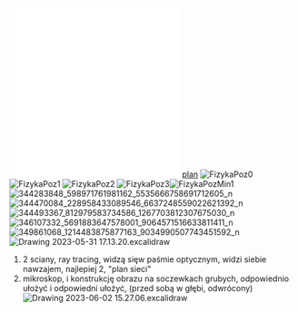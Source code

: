 ![5 Lista optyka geometryczna 2022](/Notatki/Semestr%202/Fizyka%201.1A/%C4%86wiczenia/%C4%86wiczenia%205/5%20Lista%20optyka%20geometryczna%202022.pdf)
![soczewki grube](/Notatki/Semestr%202/Fizyka%201.1A/%C4%86wiczenia/%C4%86wiczenia%205/soczewki%20grube.pdf)
[plan](https://knbgis.pwr.edu.pl/kampus/A1.html)
![FizykaPoz0](/Notatki/Semestr%202/Fizyka%201.1A/%C4%86wiczenia/%C4%86wiczenia%205/FizykaPoz0.png)
![FizykaPoz1](/Notatki/Semestr%202/Fizyka%201.1A/%C4%86wiczenia/%C4%86wiczenia%205/FizykaPoz1.png)
![FizykaPoz2](/Notatki/Semestr%202/Fizyka%201.1A/%C4%86wiczenia/%C4%86wiczenia%205/FizykaPoz2.png)
![FizykaPoz3](/Notatki/Semestr%202/Fizyka%201.1A/%C4%86wiczenia/%C4%86wiczenia%205/FizykaPoz3.png)![FizykaPozMin1](/Notatki/Semestr%202/Fizyka%201.1A/%C4%86wiczenia/%C4%86wiczenia%205/FizykaPozMin1.png)![344283848_598971761981162_5535666758691712605_n](/Notatki/Semestr%202/Fizyka%201.1A/%C4%86wiczenia/%C4%86wiczenia%205/344283848_598971761981162_5535666758691712605_n.png)
![344470084_228958433089546_6637248559022621392_n](/Notatki/Semestr%202/Fizyka%201.1A/%C4%86wiczenia/%C4%86wiczenia%205/344470084_228958433089546_6637248559022621392_n.jpg)![344493367_812979583734586_1267703812307675030_n](/Notatki/Semestr%202/Fizyka%201.1A/%C4%86wiczenia/%C4%86wiczenia%205/344493367_812979583734586_1267703812307675030_n.jpg)![346107332_5691883647578001_9064571516633811411_n](/Notatki/Semestr%202/Fizyka%201.1A/%C4%86wiczenia/%C4%86wiczenia%205/346107332_5691883647578001_9064571516633811411_n.png)![349861068_1214483875877163_9034990507743451592_n](/Notatki/Semestr%202/Fizyka%201.1A/%C4%86wiczenia/%C4%86wiczenia%205/349861068_1214483875877163_9034990507743451592_n.jpg)
![Drawing 2023-05-31 17.13.20.excalidraw](/Notatki/Semestr%202/Fizyka%201.1A/%C4%86wiczenia/%C4%86wiczenia%205/Drawing%202023-05-31%2017.13.20.excalidraw.svg)


1. 2 sciany, ray tracing, widzą sięw paśmie optycznym, widzi siebie nawzajem, najlepiej 2, "plan sieci" 
2. mikroskop, i konstrukcję obrazu na soczewkach grubych, odpowiednio ułożyć i odpowiedni ułożyć, (przed sobą w głębi, odwrócony)
   ![Drawing 2023-06-02 15.27.06.excalidraw](/Notatki/Semestr%202/Fizyka%201.1A/%C4%86wiczenia/%C4%86wiczenia%205/Drawing%202023-06-02%2015.27.06.excalidraw.svg)